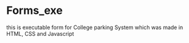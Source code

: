 # Forms_exe
this is executable form for College parking System which was made in HTML, CSS and Javascript  
